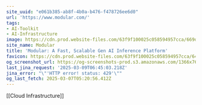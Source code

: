 ```yaml
---
site_uuid: "e061b385-ab8f-4b0a-b476-f478726ee6d0"
url: 'https://www.modular.com/'
tags:
- AI-Toolkit
- AI-Infrastructure
image: https://cdn.prod.website-files.com/63f9f100025c058594957cca/669d3b736774be32546faf08_OGI-Modular-07212024.jpg
site_name: Modular
title: 'Modular: A Fast, Scalable Gen AI Inference Platform'
favicon: https://cdn.prod.website-files.com/63f9f100025c058594957cca/6426d9e202569d5aa0caa460_favicon.svg
og_screenshot_url: https://og-screenshots-prod.s3.amazonaws.com/1366x768/80/false/3ebb2f29af869bcb006daec0b2e69eb5c2fad680db28ff41975f05898474a19f.jpeg
last_jina_request: '2025-03-09T06:45:03.218Z'
jina_error: "\"'HTTP error! status: 429'\""
og_last_fetch: 2025-03-07T05:20:56.412Z
---
```

[[Cloud Infrastructure]]
